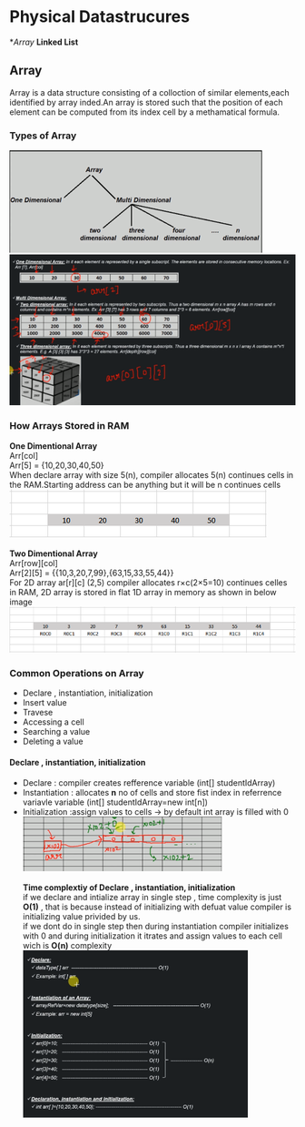 # Physical Datastrucures
  **Array*
  **Linked List**
## Array
  Array is a data structure consisting of a colloction of similar elements,each identified by array inded.An array is stored such that the position of each element can be computed from its index cell by a methamatical formula.

### Types of Array
![DS](/images/9_1_array_types.PNG) <br>
![DS](/images/9_2_array_types.PNG) <br>

### How Arrays Stored in RAM
**One Dimentional Array** <br>
  Arr[col]<br>
  Arr[5] = {10,20,30,40,50}<br>
  When declare array with size 5(n), compiler allocates 5(n) continues cells in the RAM.Starting address can be anything but it will be n continues cells<br>
![DS](/images/9_3_one_dimentional_array_in_RAM.PNG) <br><br>
**Two Dimentional Array** <br>
 Arr[row][col]<br>
 Arr[2][5] = {{10,3,20,7,99},{63,15,33,55,44}}<br>
 For 2D array ar[r][c] (2,5) compiler allocates r×c(2×5=10) continues celles in RAM, 2D array is stored in flat 1D array in memory as shown in below image<br>
![DS](/images/9_4_two_dimentional_array_in_RAM.PNG) <br>

### Common Operations on Array
 * Declare , instantiation, initialization
 * Insert value
 * Travese
 * Accessing a cell
 * Searching a value
 * Deleting a value
 
#### Declare , instantiation, initialization 
* Declare : compiler creates refference variable (int[] studentIdArray)
* Instantiation : allocates **n** no of cells and store fist index in referrence variavle variable (int[] studentIdArray=new int[n])
* Initialization :assign values to cells -> by default int array is filled with 0 <br>
![DS](/images/9_5_declare_and_initialize_array.PNG) <br> <br>
**Time complextiy of Declare , instantiation, initialization** <br>
 if we declare and intialize array in single step , time complexity is just **O(1)** , that is because instead of initializing with defuat value compiler is initializing value privided by us.<br>
 if we dont do in single step then during instantiation compiler initializes with 0 and during initialization it itrates and assign values to each cell wich is **O(n)** complexity<br>
![DS](/images/9_6_time_complexity_declare_and_initialize_array.PNG) <br>
